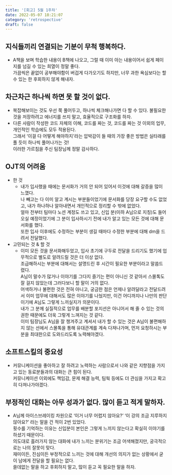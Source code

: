 ```yaml
---
title: '[회고] 5월 1주차'
date: 2022-05-07 18:21:07
category: 'retrospective'
draft: false
---
```


  ## 지식들끼리 연결되는 기분이 무척 행복하다.
  - A책을 보며 학습한 내용이 B책에 나오고, 그럴 때 이미 아는 내용이어서 쉽게 페이지를 넘길 수 있는 희열이 정말 좋다.  
    가끔씩은 끝없이 공부해야함이 버겁게 다가오기도 하지만, 너무 과한 욕심보다는 할 수 있는 한 후회하지 않게 해내자. 

  ## 차근차근 하나씩 하면 못 할 것이 없다.
  - 복잡해보이는 것도 우선 쭉 풀어두고, 하나씩 체크해나가면 다 할 수 있다. 불필요한 것을 저장하려고 에너지를 쓰지 말고, 효율적으로 구조화를 하자.
  - 다른 사람이 작성한 코드 자체의 이해, 코드를 짜는 것, 코드를 짜는 것 이외의 업무, 개인적인 학습에도 모두 적용된다.   
    그래서 ‘이걸 다 어떻게 해야하지'라는 압박감이 들 때의 가장 좋은 방법은 실타래를 풀 듯이 하나씩 풀어나가는 것!  
    이러한 가르침을 주신 팀장님께 정말 감사하다.
  
  ## OJT의 어려움
  - 한 것
      - 내가 입사했을 때에는 문서화가 거의 안 되어 있어서 이것에 대해 갈증을 많이 느꼈다.  
      나 빼고는 다 이미 알고 계시는 부분들이었기에 문서화를 당장 요구할 수도 없었고, 내가 하나하나 알아내면서 개인적으로 정리할 수 밖에 없었다.  
      얼마 전부터 팀마다 노션 계정도 쓰고 있고, 신입 분(이하 A님으로 지칭)도 들어오실 예정이었기에 그 분이 입사하시기 전에 내가 알고 있는 모든 것에 대해 문서화를 했다.  
      또한 입사 이후에도 수정하는 부분이 생길 때마다 수정한 부분에 대해 dm을 드려서 전달했다.
  - 고민되는 것 & 할 것
      - 이미 모든 것을 문서화해두었고, 입사 초기에 구두로 전달을 드리기도 했기에 업무적으로 별도로 알려드릴 것은 더 이상 없다.  
      조급해하시는 부분에 대해서는 설명드린 후 시간이 필요한 부분이라고 말씀드렸다.  
      A님이 말수가 많거나 이야기를 그다지 즐기는 편이 아니신 것 같아서 스몰톡도 잘 걸지 않았는데 그러다보니 할 말이 거의 없다.  
      어색하거나 불편한 것은 전혀 아니고, 궁금한 점은 언제나 알려달라고 전달드려서 이미 업무에 대해서도 많은 이야기를 나눴지만, 이건 어디까지나 나만의 판단이기에 A님도 그렇게 느끼실지가 의문이다.  
      내가 그 분께 실질적으로 업무를 배분할 포지션은 아니어서 해 줄 수 있는 것의 권한 때문에도 더욱 그렇게 느껴지는 것 같다.  
      이미 팀장님도 A님을 잘 챙겨주고 계셔서 내가 할 수 있는 것은 A님이 불편해하지 않는 선에서 스몰톡을 통해 유대관계를 계속 다져나가며, 먼저 요청하시는 부분을 최대한으로 도와드리도록 노력해야겠다.
  
  ## 소프트스킬의 중요성
  - 커뮤니케이션을 좋아하고 잘 하려고 노력하는 사람으로서 나와 같은 지향점을 가지고 있는 동료분들과의 대화는 큰 힘이 된다.  
    커뮤니케이션 이외에도 책임감, 문제 해결 능력, 팀웍 등에도 더 관심을 가지고 확고히 다져나가야겠다.
  
  ## 부정적인 대화는 아무 성과가 없다. 많이 듣고 적게 말하자.
  - A님께 아이스브레이킹 차원으로 ‘이거 너무 어렵지 않아요?’ ‘이 강의 조금 지루하지 않아요?’ 라는 말을 건 적이 2번 있었다.  
    횟수를 기억하는 이유는 신입분이 본인은 그렇게 느끼지 않는다고 확실히 이야기를 하셨기 때문이다.   
    의도대로 흘러가지 않는 대화에 내가 느끼는 분위기는 조금 어색해졌지만, 궁극적으로는 나의 잘못이 맞다.  
    재미이든, 진심이든 부정적으로 느끼는 것에 대해 개선의 의지가 없는 상황에서 굳이 남에게 전달을 할 필요는 없다.  
    쓸데없는 말을 하고 후회하지 말고, 많이 듣고 꼭 필요한 말을 하자.



